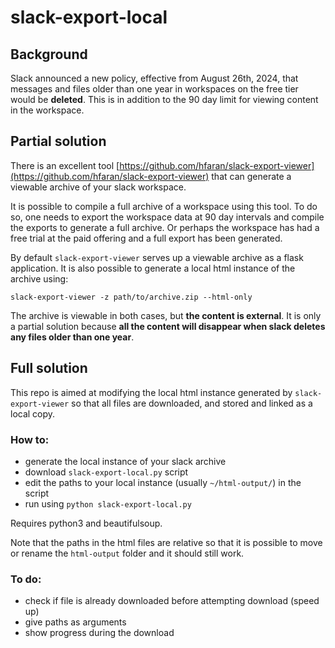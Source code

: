 # slack-export-local

## Background

Slack announced a new policy, effective from August 26th, 2024, that messages and files older than one year in workspaces on the free tier would be **deleted**.
This is in addition to the 90 day limit for viewing content in the workspace.

## Partial solution

There is an excellent tool [https://github.com/hfaran/slack-export-viewer](https://github.com/hfaran/slack-export-viewer) that can generate a viewable archive of your slack workspace.

It is possible to compile a full archive of a workspace using this tool.
To do so, one needs to export the workspace data at 90 day intervals and compile the exports to generate a full archive.
Or perhaps the workspace has had a free trial at the paid offering and a full export has been generated.

By default `slack-export-viewer` serves up a viewable archive as a flask application.
It is also possible to generate a local html instance of the archive using:

```
slack-export-viewer -z path/to/archive.zip --html-only
```

The archive is viewable in both cases, but **the content is external**.
It is only a partial solution because **all the content will disappear when slack deletes any files older than one year**.

## Full solution

This repo is aimed at modifying the local html instance generated by `slack-export-viewer` so that all files are downloaded, and stored and linked as a local copy.

### How to:

- generate the local instance of your slack archive
- download `slack-export-local.py` script
- edit the paths to your local instance (usually `~/html-output/`) in the script
- run using `python slack-export-local.py`

Requires python3 and beautifulsoup.

Note that the paths in the html files are relative so that it is possible to move or rename the `html-output` folder and it should still work.

### To do:

- check if file is already downloaded before attempting download (speed up)
- give paths as arguments
- show progress during the download


